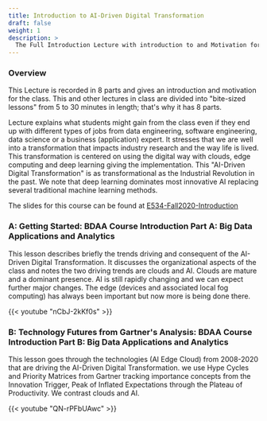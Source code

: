 ```yaml
---
title: Introduction to AI-Driven Digital Transformation
draft: false
weight: 1
description: >
  The Full Introduction Lecture with introduction to and Motivation for Big Data Applications and Analytics Class
---
```


### Overview

This Lecture is recorded in 8 parts and gives an introduction and motivation for the class. This and other lectures in class are divided into "bite-sized lessons" from 5 to 30 minutes in length; that's why it has 8 parts. 

Lecture explains what students might gain from the class even if they end up with different types of jobs from data engineering, software engineering, data science or a business (application) expert. It stresses that we are well into a transformation that impacts industry research and the way life is lived. This transformation is centered on using the digital way with clouds, edge computing and deep learning giving the implementation. This "AI-Driven Digital Transformation" is as transformational as the Industrial Revolution in the past. We note that deep learning dominates most innovative AI replacing several traditional machine learning methods.

The slides for this course can be found at [E534-Fall2020-Introduction](https://docs.google.com/presentation/d/1ztKIAb6GaIcaOtiyWEHuRdR9z2xPyucgbhw-EpiDIRI/edit#slide=id.g94cec20bdc_0_240)

### A: Getting Started: BDAA Course Introduction Part A: Big Data Applications and Analytics 

This lesson describes briefly the trends driving and consequent of the AI-Driven Digital Transformation. It discusses the organizational aspects of the class and notes the two driving trends are clouds and AI. Clouds are mature and a dominant presence. AI is still rapidly changing and we can expect further major changes. The edge (devices and associated local fog computing) has always been important but now more is being done there.

{{< youtube "nCbJ-2kKf0s" >}}

### B: Technology Futures from Gartner's Analysis: BDAA Course Introduction Part B: Big Data Applications and Analytics 

This lesson goes through the technologies (AI Edge Cloud) from 2008-2020 that are driving the AI-Driven Digital Transformation. we use Hype Cycles and Priority Matrices from Gartner tracking importance concepts from the Innovation Trigger, Peak of Inflated Expectations through the Plateau of Productivity. We contrast clouds and AI.

{{< youtube "QN-rPFbUAwc" >}}
